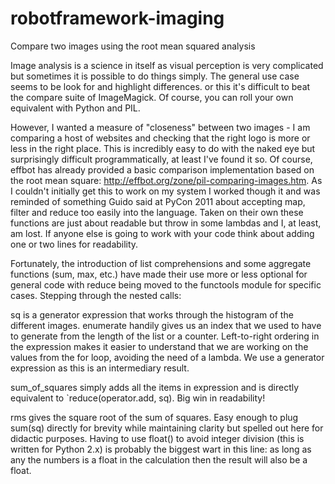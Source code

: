 robotframework-imaging
======================

Compare two images using the root mean squared analysis 

Image analysis is a science in itself as visual perception is very complicated but sometimes it is
possible to do things simply. The general use case seems to be look for and highlight differences.
or this it's difficult to beat the compare suite of ImageMagick. Of course, you can roll your own
equivalent with Python and PIL.

However, I wanted a measure of "closeness" between two images - I am comparing a host of websites and checking that the right logo is more or less in the right place. This is incredibly easy to do with the naked eye but surprisingly difficult programmatically, at least I've found it so. Of course, effbot has already provided a basic comparison implementation based on the root mean square: http://effbot.org/zone/pil-comparing-images.htm. As I couldn't initially get this to work on my system I worked though it and was reminded of something Guido said at PyCon 2011 about accepting map, filter and reduce too easily into the language. Taken on their own these functions are just about readable but throw in some lambdas and I, at least, am lost. If anyone else is going to work with your code think about adding one or two lines for readability.

Fortunately, the introduction of list comprehensions and some aggregate functions (sum, max, etc.) have made their use more or less optional for general code with reduce being moved to the functools module for specific cases. Stepping through the nested calls:

sq is a generator expression that works through the histogram of the different images. enumerate handily gives us an index that we used to have to generate from the length of the list or a counter. Left-to-right ordering in the expression makes it easier to understand that we are working on the values from the for loop, avoiding the need of a lambda. We use a generator expression as this is an intermediary result.

sum_of_squares simply adds all the items in expression and is directly equivalent to `reduce(operator.add, sq). Big win in readability!

rms gives the square root of the sum of squares. Easy enough to plug sum(sq) directly for brevity while maintaining clarity but spelled out here for didactic purposes. Having to use float() to avoid integer division (this is written for Python 2.x) is probably the biggest wart in this line: as long as any the numbers is a float in the calculation then the result will also be a float.

